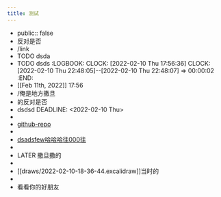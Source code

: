 ```yaml
---
title: 测试
---
```


- public:: false
- 反对是否
- /link
- TODO dsda
- TODO dsds
  :LOGBOOK:
  CLOCK: [2022-02-10 Thu 17:56:36]
  CLOCK: [2022-02-10 Thu 22:48:05]--[2022-02-10 Thu 22:48:07] =>  00:00:02
  :END:
- [[Feb 11th, 2022]] 17:56
- /俺是地方撒旦
- 的反对是否
- dsdsd
  DEADLINE: <2022-02-10 Thu>
-
- [github-repo](https://github.com/yuexl/Logseq-Note)
-
- <ins>dsadsfew哈哈哈往000往</ins>
-
- LATER 撒旦撒的
-
- [[draws/2022-02-10-18-36-44.excalidraw]]当时的
-
- 看看你的好朋友